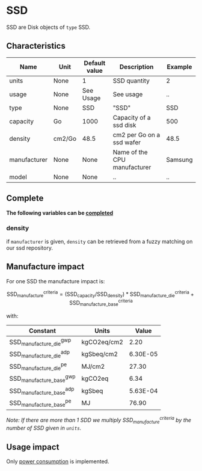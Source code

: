 # SSD

SSD are Disk objects of ```type``` SSD.

## Characteristics

| Name          | Unit   | Default value | Description                  | Example |
|---------------|--------|---------------|------------------------------|---------|
| units         | None   | 1             | SSD quantity                 | 2       |
| usage         | None   | See Usage     | See usage                    | ..      |
| type          | None   | SSD           | "SSD"                        | SSD     |
| capacity      | Go     | 1000          | Capacity of a ssd disk       | 500     |
| density       | cm2/Go | 48.5          | cm2 per Go on a ssd wafer    | 48.5    |
| manufacturer  | None   | None          | Name of the CPU manufacturer | Samsung |
| model         | None   | None          | ..                           | ..      |


## Complete

**The following variables can be [completed](../complete.md)**

### density

if ```manufacturer``` is given, ```density``` can be retrieved from a fuzzy matching on our ssd repository.

## Manufacture impact

For one SSD the manufacture impact is:

$$
\text{SSD}_\text{manufacture}^\text{criteria} = (\text{SSD}_{\text{capacity}} / \text{SSD}_{\text{density}}) * \text{SSD}_\text{manufacture_die}^\text{criteria} + \text{SSD}_\text{manufacture_base}^\text{criteria}
$$

with:

| Constant                                        | Units       | Value    |
|-------------------------------------------------|-------------|----------|
| $\text{SSD}_\text{manufacture_die}^\text{gwp}$  | kgCO2eq/cm2 | 2.20     |
| $\text{SSD}_\text{manufacture_die}^\text{adp}$  | kgSbeq/cm2  | 6.30E-05 |
| $\text{SSD}_\text{manufacture_die}^\text{pe}$   | MJ/cm2      | 27.30    |
| $\text{SSD}_\text{manufacture_base}^\text{gwp}$ | kgCO2eq     | 6.34     |
| $\text{SSD}_\text{manufacture_base}^\text{adp}$ | kgSbeq      | 5.63E-04 |
| $\text{SSD}_\text{manufacture_base}^\text{pe}$  | MJ          | 76.90    |

_Note: If there are more than 1 SDD we multiply $\text{SSD}_\text{manufacture}^\text{criteria}$ by the number of SSD given in `units`._

## Usage impact

Only [power consumption](../usage/elec_conso.md) is implemented.